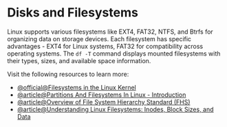 # Disks and Filesystems

Linux supports various filesystems like EXT4, FAT32, NTFS, and Btrfs for organizing data on storage devices. Each filesystem has specific advantages - EXT4 for Linux systems, FAT32 for compatibility across operating systems. The `df -T` command displays mounted filesystems with their types, sizes, and available space information.

Visit the following resources to learn more:

- [@official@Filesystems in the Linux Kernel](https://www.kernel.org/doc/html/v6.16-rc2/filesystems/index.html)
- [@article@Partitions And Filesystems In Linux - Introduction](https://www.linuxfordevices.com/tutorials/linux/partitions-and-filesystems)
- [@article@Overview of File System Hierarchy Standard (FHS)](https://access.redhat.com/documentation/ru-ru/red_hat_enterprise_linux/4/html/reference_guide/s1-filesystem-fhs#s3-filesystem-usr)
- [@article@Understanding Linux Filesystems: Inodes, Block Sizes, and Data](https://www.linuxjournal.com/content/understanding-linux-filesystems-inodes-block-sizes-and-data-structures)

